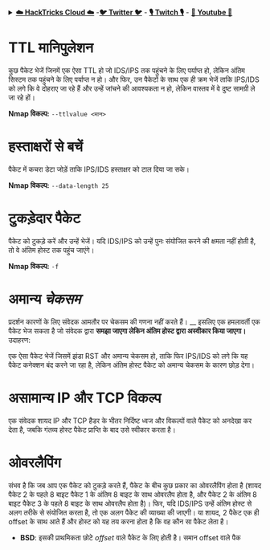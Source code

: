 <details>

<summary><a href="https://cloud.hacktricks.xyz/pentesting-cloud/pentesting-cloud-methodology"><strong>☁️ HackTricks Cloud ☁️</strong></a> -<a href="https://twitter.com/hacktricks_live"><strong>🐦 Twitter 🐦</strong></a> - <a href="https://www.twitch.tv/hacktricks_live/schedule"><strong>🎙️ Twitch 🎙️</strong></a> - <a href="https://www.youtube.com/@hacktricks_LIVE"><strong>🎥 Youtube 🎥</strong></a></summary>

- क्या आप किसी **साइबर सुरक्षा कंपनी** में काम करते हैं? क्या आप अपनी कंपनी को **HackTricks में विज्ञापित** देखना चाहते हैं? या क्या आपको **PEASS की नवीनतम संस्करण या HackTricks को PDF में डाउनलोड करने की उपलब्धता** चाहिए? [**सदस्यता योजनाएं**](https://github.com/sponsors/carlospolop) की जांच करें!

- खोजें [**The PEASS Family**](https://opensea.io/collection/the-peass-family), हमारा विशेष संग्रह [**NFTs**](https://opensea.io/collection/the-peass-family)

- प्राप्त करें [**आधिकारिक PEASS & HackTricks swag**](https://peass.creator-spring.com)

- **शामिल हों** [**💬**](https://emojipedia.org/speech-balloon/) [**Discord समूह**](https://discord.gg/hRep4RUj7f) या [**टेलीग्राम समूह**](https://t.me/peass) या **Twitter** पर **फॉलो** करें [**🐦**](https://github.com/carlospolop/hacktricks/tree/7af18b62b3bdc423e11444677a6a73d4043511e9/\[https:/emojipedia.org/bird/README.md)[**@carlospolopm**](https://twitter.com/hacktricks_live)**.**

- **अपने हैकिंग ट्रिक्स को [hacktricks रेपो](https://github.com/carlospolop/hacktricks) और [hacktricks-cloud रेपो](https://github.com/carlospolop/hacktricks-cloud) में पीआर जमा करके साझा करें**.

</details>


# **TTL मानिपुलेशन**

कुछ पैकेट भेजें जिनमें एक ऐसा TTL हो जो IDS/IPS तक पहुंचने के लिए पर्याप्त हो, लेकिन अंतिम सिस्टम तक पहुंचने के लिए पर्याप्त न हो। और फिर, उन पैकेटों के साथ एक ही क्रम भेजें ताकि IPS/IDS को लगे कि वे दोहराए जा रहे हैं और उन्हें जांचने की आवश्यकता न हो, लेकिन वास्तव में वे दुष्ट सामग्री ले जा रहे हों।

**Nmap विकल्प:** `--ttlvalue <मान>`

# हस्ताक्षरों से बचें

पैकेट में कचरा डेटा जोड़ें ताकि IPS/IDS हस्ताक्षर को टाल दिया जा सके।

**Nmap विकल्प:** `--data-length 25`

# **टुकड़ेदार पैकेट**

पैकेट को टुकड़े करें और उन्हें भेजें। यदि IDS/IPS को उन्हें पुनः संयोजित करने की क्षमता नहीं होती है, तो वे अंतिम होस्ट तक पहुंच जाएंगे।

**Nmap विकल्प:** `-f`

# **अमान्य** _**चेकसम**_

प्रदर्शन कारणों के लिए संवेदक आमतौर पर चेकसम की गणना नहीं करते हैं। __ इसलिए एक हमलावर्ती एक पैकेट भेज सकता है जो संवेदक द्वारा **समझा जाएगा लेकिन अंतिम होस्ट द्वारा अस्वीकार किया जाएगा।** उदाहरण:

एक ऐसा पैकेट भेजें जिसमें झंडा RST और अमान्य चेकसम हो, ताकि फिर IPS/IDS को लगे कि यह पैकेट कनेक्शन बंद करने जा रहा है, लेकिन अंतिम होस्ट पैकेट को अमान्य चेकसम के कारण छोड़ देगा।

# **असामान्य IP और TCP विकल्प**

एक संवेदक शायद IP और TCP हैडर के भीतर निर्दिष्ट ध्वज और विकल्पों वाले पैकेट को अनदेखा कर देता है, जबकि गंतव्य होस्ट पैकेट प्राप्ति के बाद उसे स्वीकार करता है।

# **ओवरलैपिंग**

संभव है कि जब आप एक पैकेट को टुकड़े करते हैं, पैकेट के बीच कुछ प्रकार का ओवरलैपिंग होता है (शायद पैकेट 2 के पहले 8 बाइट पैकेट 1 के अंतिम 8 बाइट के साथ ओवरलैप होता है, और पैकेट 2 के अंतिम 8 बाइट पैकेट 3 के पहले 8 बाइट के साथ ओवरलैप होता है)। फिर, यदि IDS/IPS उन्हें अंतिम होस्ट से अलग तरीके से संयोजित करता है, तो एक अलग पैकेट की व्याख्या की जाएगी।
या शायद, 2 पैकेट एक ही offset के साथ आते हैं और होस्ट को यह तय करना होता है कि वह कौन सा पैकेट लेता है।

* **BSD**: इसकी प्राथमिकता छोटे _offset_ वाले पैकेट के लिए होती है। समान offset वाले पैक
